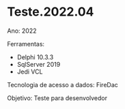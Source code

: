 # Teste.2022.04
Ano: 2022

Ferramentas:
- Delphi 10.3.3
- SqlServer 2019
- Jedi VCL

Tecnologia de acesso a dados: FireDac

Objetivo:
Teste para desenvolvedor
